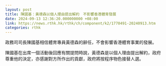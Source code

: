 ```yaml
---
layout: post
title: 陳國基：黃德森以個人理由提出解約　不影響香港體育發展
date: 2024-09-13 12:36:20.000000000 +08:00
link: https://news.rthk.hk/rthk/ch/component/k2/1770491-20240913.htm
categories: rthk
---
```


政務司司長陳國基相信體育專員黃德森的辭任，不會影響香港體育事業的發展。

陳國基在出席一個活動後回應有關提問時說，黃德森是以個人理由提出解約，政府尊重他的決定，亦感謝對方所作出的貢獻，政府將按程序物色接替人選。
